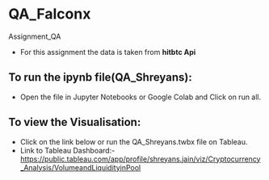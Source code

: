 # QA_Falconx
Assignment_QA

* For this assignment the data is taken from **hitbtc Api**

## To run the ipynb file(QA_Shreyans):
- Open the file in Jupyter Notebooks or Google Colab and Click on run all. 

## To view the Visualisation:
- Click on the link below or run the QA_Shreyans.twbx file on Tableau.
- Link to Tableau Dashboard:- https://public.tableau.com/app/profile/shreyans.jain/viz/Cryptocurrency_Analysis/VolumeandLiquidityinPool

